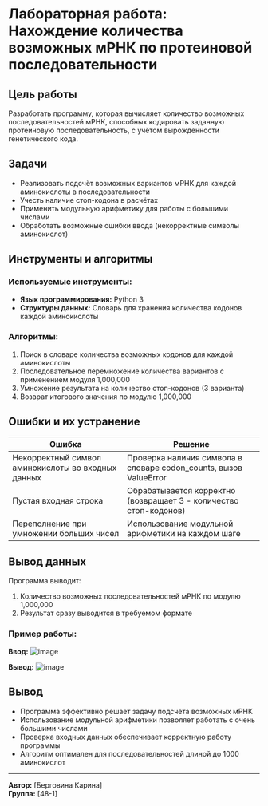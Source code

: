 # Лабораторная работа: Нахождение количества возможных мРНК по протеиновой последовательности

## Цель работы
Разработать программу, которая вычисляет количество возможных последовательностей мРНК, способных кодировать заданную протеиновую последовательность, с учётом вырожденности генетического кода.

## Задачи
- Реализовать подсчёт возможных вариантов мРНК для каждой аминокислоты в последовательности
- Учесть наличие стоп-кодона в расчётах
- Применить модульную арифметику для работы с большими числами
- Обработать возможные ошибки ввода (некорректные символы аминокислот)

## Инструменты и алгоритмы
### Используемые инструменты:
- **Язык программирования:** Python 3
- **Структуры данных:** Словарь для хранения количества кодонов каждой аминокислоты

### Алгоритмы:
1. Поиск в словаре количества возможных кодонов для каждой аминокислоты
2. Последовательное перемножение количества вариантов с применением модуля 1,000,000
3. Умножение результата на количество стоп-кодонов (3 варианта)
4. Возврат итогового значения по модулю 1,000,000

## Ошибки и их устранение
| Ошибка | Решение |
|--------|---------|
| Некорректный символ аминокислоты во входных данных | Проверка наличия символа в словаре codon_counts, вызов ValueError |
| Пустая входная строка | Обрабатывается корректно (возвращает 3 - количество стоп-кодонов) |
| Переполнение при умножении больших чисел | Использование модульной арифметики на каждом шаге |

## Вывод данных
Программа выводит:
1. Количество возможных последовательностей мРНК по модулю 1,000,000
2. Результат сразу выводится в требуемом формате

### Пример работы:
**Ввод:**
![image](https://github.com/user-attachments/assets/905f25d1-1146-41f8-906e-8c6820466165)

**Вывод:**
![image](https://github.com/user-attachments/assets/24973733-fbe3-44c8-bdad-d78b12a01caf)


## Вывод
- Программа эффективно решает задачу подсчёта возможных мРНК
- Использование модульной арифметики позволяет работать с очень большими числами
- Проверка входных данных обеспечивает корректную работу программы
- Алгоритм оптимален для последовательностей длиной до 1000 аминокислот

---

**Автор:** [Берговина Карина]  
**Группа:** [48-1]  
